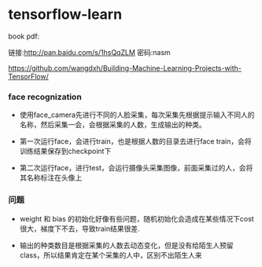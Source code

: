 # tensorflow-learn


book pdf:

链接:http://pan.baidu.com/s/1hsQqZLM  密码:nasm

https://github.com/wangdxh/Building-Machine-Learning-Projects-with-TensorFlow/




### face recognization

* 使用face_camera先进行不同的人脸采集，每次采集先根据提示输入不同人的名称，然后采集一会，会根据采集的人数，生成输出的种类。

* 第一次运行face，会进行train，也是根据人数的目录去进行face train，会将训练结果保存到checkpoint下

* 第二次运行face，进行test，会运行摄像头采集图像，前面采集过的人，会将其名称标注在头像上

### 问题

* weight 和 bias 的初始化好像有些问题，随机初始化会造成在某些情况下cost很大，梯度下不去，导致train结果很差.

* 输出的种类数目是根据采集的人数去动态变化，但是没有给陌生人预留class，所以结果肯定在某个采集的人中，区别不出陌生人来
